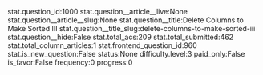 stat.question_id:1000
stat.question__article__live:None
stat.question__article__slug:None
stat.question__title:Delete Columns to Make Sorted III
stat.question__title_slug:delete-columns-to-make-sorted-iii
stat.question__hide:False
stat.total_acs:209
stat.total_submitted:462
stat.total_column_articles:1
stat.frontend_question_id:960
stat.is_new_question:False
status:None
difficulty.level:3
paid_only:False
is_favor:False
frequency:0
progress:0
